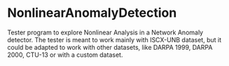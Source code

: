 # NonlinearAnomalyDetection

Tester program to explore Nonlinear Analysis in a Network Anomaly detector.
The tester is meant to work mainly with ISCX-UNB dataset, but it could be adapted to work with other datasets, like DARPA 1999, DARPA 2000, CTU-13 or with a custom dataset. 
